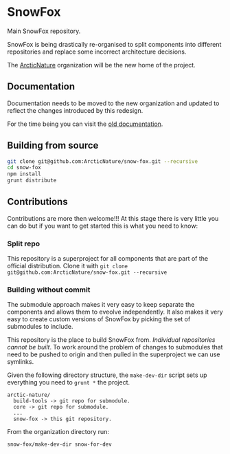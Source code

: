SnowFox
=======
Main SnowFox repository.

SnowFox is being drastically re-organised to split components into
different repositories and replace some incorrect architecture decisions.

The [ArcticNature](https://github.com/ArcticNature) organization will be
the new home of the project.


Documentation
-------------
Documentation needs to be moved to the new organization and updated
to reflect the changes introduced by this redesign.

For the time being you can visit the [old documentation](http://stefano-pogliani.github.io/snow-fox-pages/).


Building from source
--------------------
```bash
git clone git@github.com:ArcticNature/snow-fox.git --recursive
cd snow-fox
npm install
grunt distribute
```


Contributions
-------------
Contributions are more then welcome!!!
At this stage there is very little you can do but if you want to get started
this is what you need to know:

### Split repo
This repository is a superproject for all components that are part of the
official distribution.
Clone it with `git clone git@github.com:ArcticNature/snow-fox.git --recursive`

### Building without commit
The submodule approach makes it very easy to keep separate the components
and allows them to eveolve independently.
It also makes it very easy to create custom versions of SnowFox by picking
the set of submodules to include.

This repository is the place to build SnowFox from.
*Individual repositories cannot be built*.
To work around the problem of changes to submodules that need to be pushed
to origin and then pulled in the superproject we can use symlinks.

Given the following directory structure, the `make-dev-dir` script sets
up everything you need to `grunt *` the project.

    arctic-nature/
      build-tools -> git repo for submodule.
      core -> git repo for submodule.
      ...
      snow-fox -> this git repository.

From the organization directory run:

    snow-fox/make-dev-dir snow-for-dev

